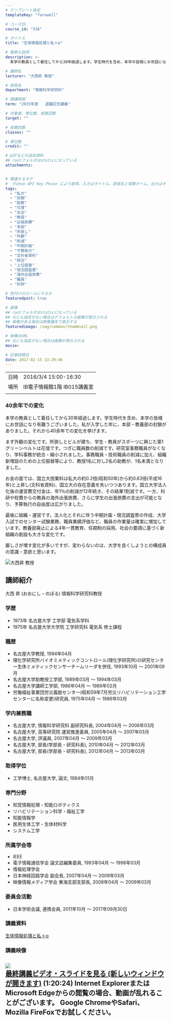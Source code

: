 ```yaml
---
# テンプレート指定
templateKey: "farewell"

# コースID
course_id: "536"

# タイトル
title: "生体情報処理と私＋α"

# 簡単な説明
description: >-
  本学の教員として着任してから30年経過します。学生時代を含め、本学の皆様にお世話になり有難うございました。私が入学した年に、本部・教養部の封鎖がありました。それから40余年での変化を挙げます。まず外観の変化です。所狭しとビルが建ち、学生・教員がスポーツに興じた第1グリーンベルトは花壇です。つぎに職員数の削減です。研究室事務職員がなくなり、学科事務が統合・縮小されました。事務職員・技術職員の ....

# 講師名
lecturer: "大西昇 教授"

# 部局名
department: "情報科学研究科"

# 開講時限
term: "2015年度	退職記念講義"

# 対象者、単位数、授業回数
target: ""

# 授業回数
classes: ""

# 単位数
credit: ""

# pdfなどの追加資料
## rootフォルダはstaticになっている
attachments:


# 関連するタグ
# （Yahoo API Key-Phase により取得。入力はタイトル、部局名と授業ホーム、出力はキーフレーズ（tags））
tags:
  - "私大"
  - "封鎖"
  - "助教"
  - "花壇"
  - "支出"
  - "教員"
  - "出張旅費"
  - "本部"
  - "所狭し"
  - "外観"
  - "削減"
  - "中期計画"
  - "予算執行"
  - "文科省資料"
  - "統合"
  - "上位振替"
  - "現況調査票"
  - "海外出張旅費"
  - "職員"
  - "科研"

# 色付けのロールにするか
featuredpost: true

# 画像
## rootフォルダはstaticになっている
## なにも指定がない場合はデフォルトの画像が表示される
## 映像がある場合は映像優先で表示する
featuredimage: /img/common/thumbnail.png

# 映像のURL
## なにも指定がない場合は画像が表示される
movie: 

# 記事投稿日
date: 2017-02-15 13:29:46
---
```


|   |   |
|---|---|
| 日時 | 2016/3/4  15:00-16:30 |
| 場所 | IB電子情報館1階 IB015講義室 |
|   |   |


### 40余年での変化

本学の教員として着任してから30年経過します。学生時代を含め、本学の皆様にお世話になり有難うございました。私が入学した年に、本部・教養部の封鎖がありました。それから40余年での変化を挙げます。

まず外観の変化です。所狭しとビルが建ち、学生・教員がスポーツに興じた第1グリーンベルトは花壇です。つぎに職員数の削減です。研究室事務職員がなくなり、学科事務が統合・縮小されました。事務職員・技術職員の削減に加え、組織新増設のための上位振替等により、教授1名に対し2名の助教が、1名未満となりました。

お金の面では、国立大授業料は私大の約0.2倍(昭和50年)から約0.63倍(平成16年)と上昇し(文科省資料)、国立大の存在意義を失いつつあります。国立大学法人化後の運営費交付金は、年1％の削減が12年続き、その結果1割減です。一方、科研や校費からの教員の海外出張旅費、さらに学生の出張旅費の支出が可能となり、予算執行の自由度は広がりました。

最後に組織・運営です。法人化とそれに伴う中期計画・現況調査票の作成、大学入試でのセンター試験業務、職員業績評価など、職員の作業量は確実に増加しています。教養部廃止による4年一貫教育、任期制の採用、社会の要請に基づく新組織の創設も大きな変化です。

厳しさが増す変化が多いですが、変わらないのは、大学を良くしようとの構成員の意識・意欲と思います。


![大西昇 教授](https://ocw.nagoya-u.jp/files/536/100001759.jpg) 

## 講師紹介

大西 昇 (おおにし・のぼる) 情報科学研究科教授

### 学歴

* 1973年 名古屋大学 工学部 電気系学科
* 1975年 名古屋大学大学院 工学研究科 電気系 修士課程

### 職歴

* 名古屋大学教授, 1994年04月
* 理化学研究所バイオミメティックコントロール(理化学研究所)の研究センター生体ミメティックセンサーチームリーダを併任, 1993年10月 ～ 2001年09月
* 名古屋大学助教授工学部, 1989年03月 ～ 1994年03月
* 名古屋大学講師工学部, 1986年04月 ～ 1989年02月
* 労働福祉事業団労災義肢センター(昭和59年7月労災リハビリテーション工学センターに名称変更)研究員, 1975年04月 ～ 1986年03月

### 学内兼務職

* 名古屋大学, 情報科学研究科 副研究科長, 2004年04月 ～ 2006年03月
* 名古屋大学, 高等研究院 運営推進委員, 2005年04月 ～ 2007年03月
* 名古屋大学, 評議員, 2007年04月 ～ 2009年03月
* 名古屋大学, 部長(学部長・研究科長), 2010年04月 ～ 2012年03月
* 名古屋大学, 部長(学部長・研究科長), 2012年04月 ～ 2013年03月

### 取得学位

* 工学博士, 名古屋大学, 論文, 1984年01月

### 専門分野

* 知覚情報処理・知能ロボティクス
* リハビリテーション科学・福祉工学
* 知能情報学
* 医用生体工学・生体材料学
* システム工学

### 所属学会等

* IEEE
* 電子情報通信学会 論文誌編集委員, 1993年04月 ～ 1998年03月
* 情報処理学会
* 日本神経回路学会 副会長, 2007年04月 ～ 2009年03月
* 映像情報メディア学会 東海支部支部長, 2008年04月 ～ 2009年03月 </ul>
### 委員会活動

* 日本学術会議, 連携会員, 2011年10月 ～ 2017年09月30日


### 講義資料

[生体情報処理と私＋α](https://ocw.nagoya-u.jp/files/536/Ohnishi-Lecture201603-4.pdf) 

### 講義映像

<a href="https://nuvideo.media.nagoya-u.ac.jp/embed/cd420eda200edc352b014b9158d6c6ade21f2570" target="blank">![](https://ocw.nagoya-u.jp/files/536/thumbnail.jpg)  <br />最終講義ビデオ・スライドを見る (新しいウィンドウが開きます)</a> (1:20:24)
Internet ExplorerまたはMicrosoft Edgeからの閲覧の場合、動画が乱れることがございます。
Google ChromeやSafari、Mozilla FireFoxでお試しください。
-----